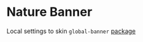 # Nature Banner

Local settings to skin `global-banner` [package](https://github.com/springernature/frontend-toolkits/tree/master/toolkits/global/packages/global-banner)
